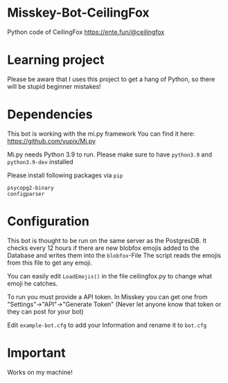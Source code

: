 # Misskey-Bot-CeilingFox
Python code of CeilingFox https://ente.fun/@ceilingfox

# Learning project
Please be aware that I uses this project to get a hang of Python, so there will be stupid beginner mistakes!

# Dependencies
This bot is working with the mi.py framework
You can find it here: https://github.com/yupix/Mi.py

Mi.py needs Python 3.9 to run. Please make sure to have `python3.9` and `python3.9-dev` installed

Please install following packages via `pip`
```
psycopg2-binary
configparser
```

# Configuration
This bot is thought to be run on the same server as the PostgresDB.
It checks every 12 hours if there are new blobfox emojis added to the Database and writes them into the `blobfox`-File
The script reads the emojis from this file to get any emoji.

You can easily edit `LoadEmojis()` in the file ceilingfox.py to change what emoji he catches.

To run you must provide a API token.
In Misskey you can get one from "Settings"->"API"->"Generate Token" (Never let anyone know that token or they can post for your bot)

Edit `example-bot.cfg` to add your Information and rename it to `bot.cfg`

# Important
Works on my machine!
